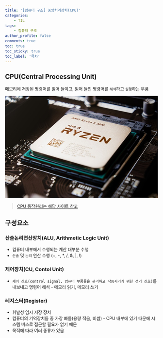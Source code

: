 ```yaml
---
title: '[컴퓨터 구조] 중앙처리장치(CPU)'
categories:
    - TIL
tags:
    - 컴퓨터 구조
author_profile: false
comments: true
toc: true
toc_sticky: true
toc_label: '목차'
---
```


## CPU(Central Processing Unit)
메모리에 저장된 명령어를 읽어 들이고, 읽어 들인 명령어를 `해석`하고 `실행`하는 부품

![cpu](/assets/images/2023/08-21/cs-02-cpu.png)

>[CPU 동작원리는 해당 사이트 참고](https://hongong.hanbit.co.kr/%EC%BB%B4%ED%93%A8%ED%84%B0%EC%9D%98-4%EA%B0%80%EC%A7%80-%ED%95%B5%EC%8B%AC-%EB%B6%80%ED%92%88cpu-%EB%A9%94%EB%AA%A8%EB%A6%AC-%EB%B3%B4%EC%A1%B0%EA%B8%B0%EC%96%B5%EC%9E%A5/)

## 구성요소
### 산술논리연산장치(ALU, Arithmetic Logic Unit)
* 컴퓨터 내부에서 수행되는 계산 대부분 수행
* `산술` 및 `논리` 연산 수행 (+, -, *, /, &, |, !)

### 제어장치(CU, Contol Unit)
* `제어 신호(control signal, 컴퓨터 부품들을 관리하고 작동시키기 위한 전기 신호)`를 내보내고 명령어 해석 - 메모리 읽기, 메모리 쓰기

### 레지스터(Register)
* 휘발성 임시 저장 장치
* 컴퓨터의 기억장치들 중 가장 빠름(용량 적음, 비쌈) - CPU 내부에 있기 때문에 시스템 버스로 접근할 필요가 없기 때문
* 목적에 따라 여러 종류가 있음